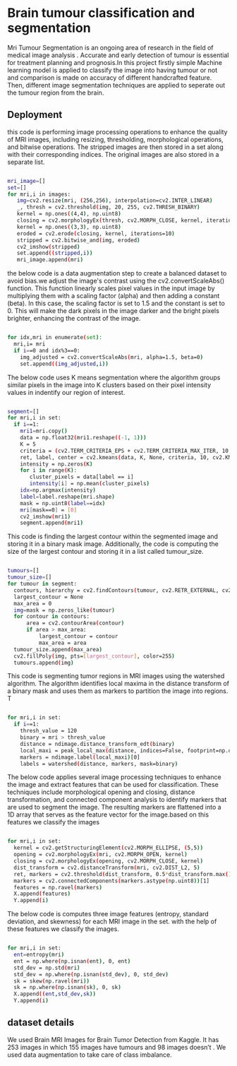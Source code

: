 
# Brain tumour classification and segmentation

Mri Tumour Segmentation is an ongoing area of research
in the field of medical image analysis . Accurate and early
detection of tumour is essential for treatment planning and
prognosis.In this project firstly simple Machine learning
model is applied to classify the image into having tumour or
not and comparison is made on accuracy of different handcrafted feature. Then, different image segmentation techniques are applied to seperate out the tumour region from
the brain.





## Deployment

this code is performing image processing operations to enhance the quality of MRI images, including resizing, thresholding, morphological operations, and bitwise operations. The stripped images are then stored in a set along with their corresponding indices. The original images are also stored in a separate list.

```bash

mri_image=[]
set=[]
for mri,i in images:
   img=cv2.resize(mri, (256,256), interpolation=cv2.INTER_LINEAR)
   _, thresh = cv2.threshold(img, 20, 255, cv2.THRESH_BINARY)
   kernel = np.ones((4,4), np.uint8)
   closing = cv2.morphologyEx(thresh, cv2.MORPH_CLOSE, kernel, iterations=7)
   kernel = np.ones((3,3), np.uint8)  
   eroded = cv2.erode(closing, kernel, iterations=10)
   stripped = cv2.bitwise_and(img, eroded)
   cv2_imshow(stripped)
   set.append((stripped,i))
   mri_image.append(mri)

```

the below code is a data augmentation step to create a balanced dataset to avoid bias.we adjust the image's contrast using the cv2.convertScaleAbs() function. This function linearly scales pixel values in the input image by multiplying them with a scaling factor (alpha) and then adding a constant (beta). In this case, the scaling factor is set to 1.5 and the constant is set to 0. This will make the dark pixels in the image darker and the bright pixels brighter, enhancing the contrast of the image.


```bash

for idx,mri in enumerate(set):
  mri,i= mri
  if i==0 and idx%3==0:
    img_adjusted = cv2.convertScaleAbs(mri, alpha=1.5, beta=0)
    set.append((img_adjusted,i))

```


The below code uses K means segmentation where the  algorithm groups similar pixels in the image into K clusters based on their pixel intensity values in indentify our region of interest. 


```bash

segment=[]
for mri,i in set:
  if i==1:
    mri1=mri.copy()
    data = np.float32(mri1.reshape((-1, 1)))
    K = 5
    criteria = (cv2.TERM_CRITERIA_EPS + cv2.TERM_CRITERIA_MAX_ITER, 10, 1.0)
    ret, label, center = cv2.kmeans(data, K, None, criteria, 10, cv2.KMEANS_RANDOM_CENTERS)
    intensity = np.zeros(K)
    for i in range(K):
       cluster_pixels = data[label == i]
       intensity[i] = np.mean(cluster_pixels)
    idx=np.argmax(intensity)
    label=label.reshape(mri.shape)
    mask = np.uint8(label==idx)
    mri[mask==0] = [0]
    cv2_imshow(mri1)
    segment.append(mri1)


```


This code is finding the largest contour within the segmented image and storing it in a binary mask image. Additionally, the code is computing the size of the largest contour and storing it in a list called tumour_size.


```bash

tumours=[]
tumour_size=[]
for tumour in segment: 
  contours, hierarchy = cv2.findContours(tumour, cv2.RETR_EXTERNAL, cv2.CHAIN_APPROX_SIMPLE)
  largest_contour = None
  max_area = 0
  img=mask = np.zeros_like(tumour)
  for contour in contours:
      area = cv2.contourArea(contour)
      if area > max_area:
          largest_contour = contour
          max_area = area
  tumour_size.append(max_area)
  cv2.fillPoly(img, pts=[largest_contour], color=255)
  tumours.append(img)


```


This code is segmenting tumor regions in MRI images using the watershed algorithm. The algorithm identifies local maxima in the distance transform of a binary mask and uses them as markers to partition the image into regions. T



```bash

for mri,i in set:
  if i==1:
    thresh_value = 120
    binary = mri > thresh_value
    distance = ndimage.distance_transform_edt(binary)
    local_maxi = peak_local_max(distance, indices=False, footprint=np.ones((3, 3)),labels=binary) 
    markers = ndimage.label(local_maxi)[0] 
    labels = watershed(distance, markers, mask=binary)

```

The below code applies several image processing techniques  to enhance the image and extract features that can be used for classification. These techniques include morphological opening and closing, distance transformation, and connected component analysis to identify markers that are used to segment the image. The resulting markers are flattened into a 1D array that serves as the feature vector for the image.based on this features we classify the images 

```bash

for mri,i in set:
  kernel = cv2.getStructuringElement(cv2.MORPH_ELLIPSE, (5,5))
  opening = cv2.morphologyEx(mri, cv2.MORPH_OPEN, kernel)
  closing = cv2.morphologyEx(opening, cv2.MORPH_CLOSE, kernel)
  dist_transform = cv2.distanceTransform(mri, cv2.DIST_L2, 5)
  ret, markers = cv2.threshold(dist_transform, 0.5*dist_transform.max(), 255, cv2.THRESH_BINARY)
  markers = cv2.connectedComponents(markers.astype(np.uint8))[1]
  features = np.ravel(markers)
  X.append(features)
  Y.append(i)

```

The below code is computes three image features (entropy, standard deviation, and skewness) for each MRI image in the set. with the help of these features we classify the images.



```bash

for mri,i in set:
  ent=entropy(mri)
  ent = np.where(np.isnan(ent), 0, ent)
  std_dev = np.std(mri)
  std_dev = np.where(np.isnan(std_dev), 0, std_dev)
  sk = skew(np.ravel(mri))
  sk = np.where(np.isnan(sk), 0, sk)
  X.append((ent,std_dev,sk))
  Y.append(i)


```
## dataset details

We used Brain MRI Images for Brain Tumor Detection
from Kaggle. It has 253 images in which 155 images have
tumours and 98 images doesn’t . We used data augmentation to take care of class imbalance.
